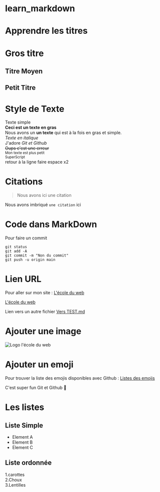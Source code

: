 # learn_markdown

# Apprendre les titres

# Gros titre

## Titre Moyen

## Petit Titre

# Style de Texte

Texte simple  
**Ceci est un texte en gras**  
Nous avons un **un texte** qui est à la fois en gras et simple.  
_Texte en italique_  
J'adore _Git et Github_  
~~Oups c'est une erreur~~  
<sub>Mon texte est plus petit</sub>  
<sup>SuperScript</sup>  
retour à la ligne faire espace x2

# Citations

> Nous avons ici une citation

Nous avons imbriqué `une citation` ici

# Code dans MarkDown

Pour faire un commit

```
git status
git add -A
git commit -m "Non du commit"
git push -u origin main
```

# Lien URL

Pour aller sur mon site : [L'école du web](https://www.ecole-du-web.net/p/parcours)

<a href="https://www.ecole-du-web.net/p/parcours" target="_blank">L'école du web</a>

Lien vers un autre fichier [Vers TEST.md](TEST.md)

# Ajouter une image

![Logo l'école du web](https://static-media.hotmart.com/q9H1aUKyWyQPhGvUmWRGkAxKlCs=/0x120/https://uploads.teachablecdn.com/attachments/zxBQrN3T4qkJAud3mHUE_image+27.png)

# Ajouter un emoji

Pour trouver la liste des emojis disponibles avec Github : [Listes des emojis](https://github.com/ikatyang/emoji-cheat-sheet/blob/master/README.md)

C'est super fun Git et Github :rofl:

# Les listes

## Liste Simple

- Element A
- Element B
- Element C

## Liste ordonnée

1.carottes  
2.Choux  
3.Lentilles
